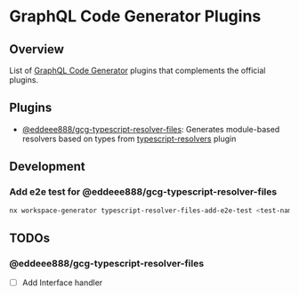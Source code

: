 # GraphQL Code Generator Plugins

## Overview

List of [GraphQL Code Generator](https://www.the-guild.dev/graphql/codegen) plugins that complements the official plugins.

## Plugins

- [@eddeee888/gcg-typescript-resolver-files](./packages/typescript-resolver-files): Generates module-based resolvers based on types from [typescript-resolvers](https://www.the-guild.dev/graphql/codegen/plugins/typescript/typescript-resolvers) plugin

## Development

### Add e2e test for @eddeee888/gcg-typescript-resolver-files

```bash
nx workspace-generator typescript-resolver-files-add-e2e-test <test-name-in-kebab-case>
```

## TODOs

### @eddeee888/gcg-typescript-resolver-files

- [ ] Add Interface handler
